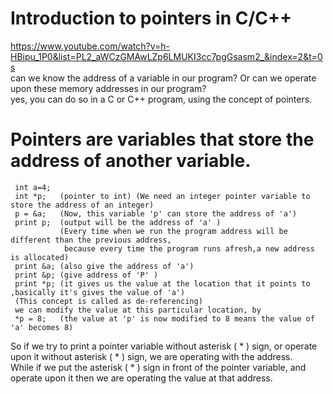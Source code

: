 # Introduction to pointers in C/C++  
https://www.youtube.com/watch?v=h-HBipu_1P0&list=PL2_aWCzGMAwLZp6LMUKI3cc7pgGsasm2_&index=2&t=0s  
can we know the address of a variable in our program? Or can we operate upon these memory addresses in our program?    
yes, you can do so in a C or C++ program, using the concept of pointers.       
# Pointers are variables that store the address of another variable.   
     int a=4;  
     int *p;   (pointer to int) (We need an integer pointer variable to store the address of an integer)    
     p = &a;   (Now, this variable 'p' can store the address of 'a') 
     print p;  (output will be the address of 'a' )    
               (Every time when we run the program address will be different than the previous address,   
                because every time the program runs afresh,a new address is allocated)       
     print &a; (also give the address of 'a')  
     print &p; (give address of 'P' )  
     print *p; (it gives us the value at the location that it points to ,basically it's gives the value of 'a')  
     (This concept is called as de-referencing)  
     we can modify the value at this particular location, by   
     *p = 8;   (the value at 'p' is now modified to 8 means the value of 'a' becomes 8)     
       
So if we try to print a pointer variable without asterisk ( * ) sign, or operate upon it without asterisk ( * ) sign, we are operating with the address.  
While if we put the asterisk ( * ) sign in front of the pointer variable, and operate upon it then we are operating the value at that address.   

     
     
     
     

